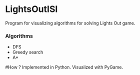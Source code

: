 # LightsOutISI
Program for visualizing algorithms for solving Lights Out game.
### Algorithms
- DFS
- Greedy search
- A*

#How ?
Implemented in Python. Visualized with PyGame.
  
